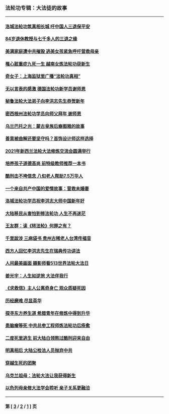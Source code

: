 ### 法轮功专辑：大法徒的故事
---
#### [洛城法轮功筑真相长城 吁中国人三退保平安](../../pages/nf1147481/n13892471.md?03040430) 
#### [84岁退休教授与七千多人的三退之缘](../../pages/nf1147481/n13796650.md?03040430) 
#### [美满家庭遭中共摧毁 逃美女孩紧急呼吁营救母亲](../../pages/nf1147481/n13792859.md?03040430) 
#### [罹心脏重症九死一生 越南女炼法轮功获新生](../../pages/nf1147481/n13732766.md?03040430) 
#### [奇女子：上海监狱里广播“法轮功真相”](../../pages/nf1147481/n13726443.md?03040430) 
#### [无以言表的感激 德国法轮功新学员谢师恩](../../pages/nf1147481/n13543790.md?03040430) 
#### [秘鲁法轮大法弟子向李洪志先生恭贺新年](../../pages/nf1147481/n13540182.md?03040430) 
#### [密西根州法轮功学员向师父拜年 谢师恩](../../pages/nf1147481/n13538183.md?03040430) 
#### [乌兰巴托之光：蒙古皇族后裔图雅的故事](../../pages/nf1147481/n13155759.md?03040430) 
#### [善意被曲解还要坚守吗？首饰设计师这样选择](../../pages/nf1147481/n13077575.md?03040430) 
#### [2021年新西兰法轮大法修炼交流会圆满举行](../../pages/nf1147481/n13033149.md?03040430) 
#### [培养孩子道德高尚 前特级教师推荐一本书](../../pages/nf1147481/n12938640.md?03040430) 
#### [酷刑击不垮信念 八旬老人帮助7.5万华人](../../pages/nf1147481/n12880712.md?03040430) 
#### [一个来自共产中国的爱情故事：营救未婚妻](../../pages/nf1147481/n12778386.md?03040430) 
#### [洛城法轮功学员祝李洪志大师中国新年好](../../pages/nf1147481/n12724685.md?03040430) 
#### [大陆移民从害怕到修法轮功 人生不再迷茫](../../pages/nf1147481/n12414325.md?03040430) 
#### [王友群：读《转法轮》何罪之有？](../../pages/nf1147481/n12408647.md?03040430) 
#### [千里跋涉 三麻袋书 贵州古稀老人台湾传福音](../../pages/nf1147481/n12198750.md?03040430) 
#### [西方人回忆李洪志先生在瑞典传功讲法](../../pages/nf1147481/n12099607.md?03040430) 
#### [人间最美画面 摄影师看513世界法轮大法日](../../pages/nf1147481/n12094118.md?03040430) 
#### [姜光宇：人生如逆旅 大法伴我行](../../pages/nf1147481/n12088664.md?03040430) 
#### [《求救信》主人公离奇身亡 观众质疑死因](../../pages/nf1147481/n11845215.md?03040430) 
#### [历经磨难 尽显英华](../../pages/nf1147481/n11723297.md?03040430) 
#### [探寻东方养生道 希腊青年在修炼中得到升华](../../pages/nf1147481/n11494502.md?03040430) 
#### [患脑瘤等死 中共总参工程师炼法轮功后痊愈](../../pages/nf1147481/n11466682.md?03040430) 
#### [二度死里逃生 前大陆白领熬过酷刑迎来自由](../../pages/nf1147481/n11368594.md?03040430) 
#### [明真相后 大陆公检法人员抛弃中共](../../pages/nf1147481/n11358618.md?03040430) 
#### [穿越生死的团聚](../../pages/nf1147481/n11258922.md?03040430) 
#### [乌克兰祖母：法轮大法让我获得新生](../../pages/nf1147481/n11269457.md?03040430) 
#### [以色列母亲修大法学会聆听 亲子关系更融洽](../../pages/nf1147481/n11268195.md?03040430) 

---
#### 第 [ [3](./3.md?03040430) / [2](./2.md?03040430) / [1](./1.md?03040430) ] 页
